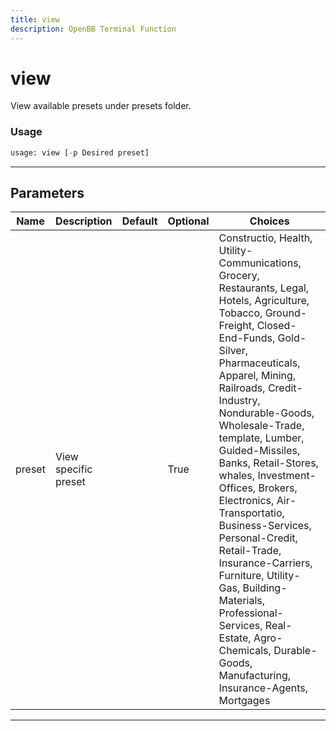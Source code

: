 ```yaml
---
title: view
description: OpenBB Terminal Function
---
```


# view

View available presets under presets folder.

### Usage

```python
usage: view [-p Desired preset]
```

---

## Parameters

| Name | Description | Default | Optional | Choices |
| ---- | ----------- | ------- | -------- | ------- |
| preset | View specific preset |  | True | Constructio, Health, Utility-Communications, Grocery, Restaurants, Legal, Hotels, Agriculture, Tobacco, Ground-Freight, Closed-End-Funds, Gold-Silver, Pharmaceuticals, Apparel, Mining, Railroads, Credit-Industry, Nondurable-Goods, Wholesale-Trade, template, Lumber, Guided-Missiles, Banks, Retail-Stores, whales, Investment-Offices, Brokers, Electronics, Air-Transportatio, Business-Services, Personal-Credit, Retail-Trade, Insurance-Carriers, Furniture, Utility-Gas, Building-Materials, Professional-Services, Real-Estate, Agro-Chemicals, Durable-Goods, Manufacturing, Insurance-Agents, Mortgages |
---

